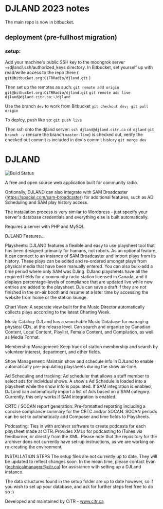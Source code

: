 # DJLAND 2023 notes

The main repo is now in bitbucket.

## deployment (pre-fullhost migration)
### setup:
Add your machine's public SSH key to the moongrok server ~/djland/.ssh/authorized_keys directory.
In Bitbucket, set yourself up with read/write access to the repo there ( `git@bitbucket.org:CiTRRadio/djland.git` )

Then set up the remotes as such:
`git remote add origin git@bitbucket.org:CiTRRadio/djland.git`
`git remote add live djland@djland.citr.ca:~/djland`

Use the branch `dev` to work from Bitbucket
`git checkout dev; git pull origin`

To deploy, push like so: `git push live`

Then ssh onto the djland server:
`ssh djland@djland.citr.ca`
`cd djland`
`git branch -v` (ensure the branch `master-live`) is checked out, verify the checked out commit is included in dev's commit history
`git merge dev`













# DJLAND

![Build Status](https://travis-ci.org/CiTR/djland.svg?branch=master)

A free and open source web application built for community radio.

Optionally, DJLAND can also integrate with SAM Broadcaster (https://spacial.com/sam-broadcaster) for additional features, such as AD Scheduling and SAM play history access.

The installation process is very similar to Wordpress - just specify your server's database credentials and everything else is built automatically.

Requires a server with PHP and MySQL.

DJLAND Features...

Playsheets:
DJLAND features a flexible and easy to use playsheet tool that has been designed primarily for humans, not robots.  As an optional feature, it can connect to an instance of SAM Broadcaster and import plays from its history.  These plays can be edited and re-ordered amongst plays from physical media that have been manually entered.  You can also bulk-add a time period where only SAM was DJing.
DJland playsheets have all the required fields for a community radio station licensed in Canada, and it displays percentage-levels of compliance that are updated live while new entries are added to the playsheet.  DJs can save a draft if they are not finished in the on-air booth and resume at a later time by accessing the website from home or the station lounge.

Chart View:
A seperate view built for the Music Director automatically collects plays according to the latest Charting Week.

Music Catalog:
DJLand has a searchable Music Database for managing physical CDs, at the release level.
Can search and organize by Canadian Content, Local Content, Playlist, Female Content, and Compilation, as well as Media Format.

Membership Management:
Keep track of station membership and search by volunteer interest, department, and other fields.

Show Management:
Maintain show and schedule info in DJLand to enable automatically pre-populating playsheets during the show air-time.

Ad Scheduling and tracking:
Ad scheduler that allows a staff member to select ads for individual shows.  A show's Ad Schedule is loaded into a playsheet while the show info is populated.  If SAM integration is enabled, DJLand can automatically import a list of Ads based on a SAM category.  Currently, this only works if SAM integration is enabled.

CRTC / SOCAN report generation:
Pre-formatted reporting including a concise compliance summary for the CRTC and/or SOCAN.
SOCAN periods can be set to automatically add Composer and time fields to Playsheets.

Podcasting:
Ties in with archiver software to create podcasts for each playsheet made at CiTR. Provides XMLs for podcasting to iTunes via feedburner, or directly from the XML. Please note that the repository for the archiver does not currently have set-up instructions, as we are working on re-creating the environment.



INSTALLATION STEPS
The setup files are not currently up to date. They will be updated to reflect changes soon. In the mean time, please contact Evan (technicalmanager@citr.ca) for assistance with setting up a DJLand instance.

The data structures found in the setup folder are up to date however, so if you wish to set up your database, and ask for further steps feel free to do so :)

Developed and maintained by CiTR - www.citr.ca
